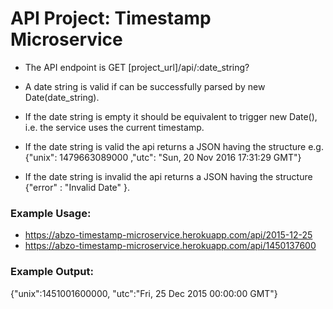 # API Project: Timestamp Microservice

-   The API endpoint is GET [project_url]/api/:date_string?

-   A date string is valid if can be successfully parsed by new Date(date_string).

-   If the date string is empty it should be equivalent to trigger new Date(), i.e. the service uses the current timestamp.

-   If the date string is valid the api returns a JSON having the structure e.g. {"unix": 1479663089000 ,"utc": "Sun, 20 Nov 2016 17:31:29 GMT"}

-   If the date string is invalid the api returns a JSON having the structure
    {"error" : "Invalid Date" }.

### Example Usage:

-   https://abzo-timestamp-microservice.herokuapp.com/api/2015-12-25
-   https://abzo-timestamp-microservice.herokuapp.com/api/1450137600

### Example Output:

{"unix":1451001600000, "utc":"Fri, 25 Dec 2015 00:00:00 GMT"}
